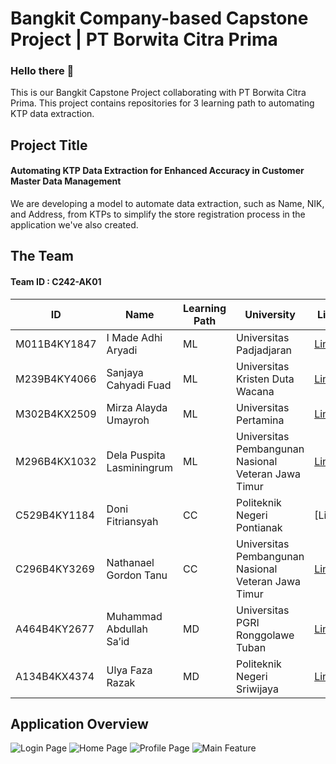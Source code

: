 # Bangkit Company-based Capstone Project | PT Borwita Citra Prima

### Hello there 🙌
This is our Bangkit Capstone Project collaborating with PT Borwita Citra Prima. This project contains repositories for 3 learning path to automating KTP data extraction.

## Project Title 
#### **Automating KTP Data Extraction for Enhanced Accuracy in Customer Master Data Management**
We are developing a model to automate data extraction, such as Name, NIK, and Address, from KTPs to simplify the store registration process in the application we've also created.

## The Team
#### Team ID : C242-AK01
| ID  | Name | Learning Path | University | LinkedIn |
| ------------- | ------------- | ------------- | ------------- |------------- | 
| M011B4KY1847  | I Made Adhi Aryadi   | ML | Universitas Padjadjaran | [LinkedIn](https://www.linkedin.com/in/i-made-adhi-aryadi-48a0bb1a1) |
| M239B4KY4066  | Sanjaya Cahyadi Fuad  | ML | Universitas Kristen Duta Wacana | [LinkedIn](https://www.linkedin.com/in/sanjaya-cahyadi-fuad) |
| M302B4KX2509  | Mirza Alayda Umayroh  | ML | Universitas Pertamina | [LinkedIn](https://www.linkedin.com/in/mirzaalaydaumayroh) |
| M296B4KX1032  | Dela Puspita Lasminingrum | ML | Universitas Pembangunan Nasional Veteran Jawa Timur | [LinkedIn](https://www.linkedin.com/in/delapuspitalasminingrum77/) |
| C529B4KY1184  | Doni Fitriansyah  | CC | Politeknik Negeri Pontianak | [LinkedIn] |
| C296B4KY3269  | Nathanael Gordon Tanu | CC | Universitas Pembangunan Nasional Veteran Jawa Timur | [LinkedIn](https://www.linkedin.com/in/nathanaelgt)|
| A464B4KY2677  | Muhammad Abdullah Sa’id  | MD | Universitas PGRI Ronggolawe Tuban | [LinkedIn](https://id.linkedin.com/in/muhammad-abdullah-said-4801551b3) |
| A134B4KX4374  | Ulya Faza Razak| MD | Politeknik Negeri Sriwijaya | [LinkedIn](https://www.linkedin.com/in/ulyafazarazak) |

## Application Overview
![Login Page](https://drive.google.com/file/d/1ZW6gQkKe2nFb1D9wW92kUGIX03hmYG9S/view/uc?id=FILE_ID)
![Home Page](https://drive.google.com/file/d/1ZYQGM9py2XpMk1YICvFUD6-g-bnS77jw/view)
![Profile Page](https://drive.google.com/file/d/1_0-iSvZVthbtVqDW4GvAmtoZuVxg-MRJ/view)
![Main Feature](https://drive.google.com/file/d/1_2hgMDjjvZn9mqXu2QFSwnWCj8CCfk66/view)






